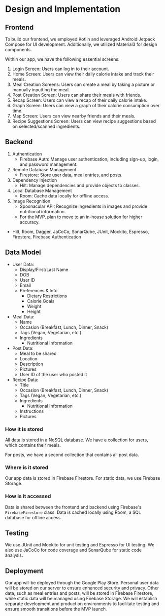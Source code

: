 # Design and Implementation

## Frontend

To build our frontend, we employed Kotlin and leveraged Android Jetpack Compose for UI development. Additionally, we utilized Material3 for design components.

Within our app, we have the following essential screens:

1. Login Screen: Users can log in to their account.
2. Home Screen: Users can view their daily calorie intake and track their meals.
3. Meal Creation Screens: Users can create a meal by taking a picture or manually inputting the meal.
4. Post Creation Screen: Users can share their meals with friends.
5. Recap Screen: Users can view a recap of their daily calorie intake.
6. Graph Screen: Users can view a graph of their calorie consumption over time.
7. Map Screen: Users can view nearby friends and their meals.
8. Recipe Suggestions Screen: Users can view recipe suggestions based on selected/scanned ingredients.

## Backend

<!-- *Decompose the MVP into functional blocks.* -->

1. Authentication
    - Firebase Auth: Manage user authentication, including sign-up, login, and password management.
2. Remote Database Management
    - Firestore: Store user data, meal entries, and posts.
3. Dependency Injection
    - Hilt: Manage dependencies and provide objects to classes.
4. Local Database Management
    - Room: Cache data locally for offline access.
5. Image Recognition
    - Spoonacular API: Recognize ingredients in images and provide nutritional information.
    - For the MVP, plan to move to an in-house solution for higher accuracy.

- Hilt, Room, Dagger, JaCoCo, SonarQube, JUnit, Mockito, Espresso, Firestore, Firebase Authentication

## Data Model

<!-- *What data are you collecting / managing?* -->

- User Data:
    - Display/First/Last Name
    - DOB
    - User ID
    - Email
    - Preferences & Info
        - Dietary Restrictions
        - Calorie Goals
        - Weight
        - Height
- Meal Data:
    - Name
    - Occasion (Breakfast, Lunch, Dinner, Snack)
    - Tags (Vegan, Vegetarian, etc.)
    - Ingredients
        - Nutritional Information
- Post Data:
    - Meal to be shared
    - Location
    - Description
    - Pictures
    - User ID of the user who posted it
- Recipe Data:
    - Title
    - Occasion (Breakfast, Lunch, Dinner, Snack)
    - Tags (Vegan, Vegetarian, etc.)
    - Ingredients
        - Nutritional Information
    - Instructions
    - Pictures


### How it is stored

All data is stored in a NoSQL database. We have a collection for users, which contains their meals.

For posts, we have a second collection that contains all post data.

### Where is it stored

Our app data is stored in Firebase Firestore. For static data, we use Firebase Storage.

### How is it accessed

Data is shared between the frontend and backend using Firebase's `FirebaseFirestore` class. Data is cached locally using Room, a SQL database for offline access.

<!-- *How is the application developed, tested and deployed?* -->

## Testing

We use JUnit and Mockito for unit testing and Espresso for UI testing. We also use JaCoCo for code coverage and SonarQube for static code analysis.

## Deployment

Our app will be deployed through the Google Play Store. Personal user data will be stored on our server to ensure enhanced security and privacy. Other data, such as meal entries and posts, will be stored in Firebase Firestore, while static data will be managed using Firebase Storage. We will establish separate development and production environments to facilitate testing and ensure smooth transitions before the MVP launch.





